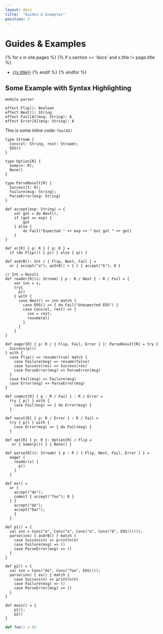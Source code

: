 ```yaml
---
layout: docs
title:  "Guides & Examples"
position: 3
---
```

<script>
document.onload = function() {
  hljs.registerLanguage("effekt", highlightEffekt);
}
</script>


# Guides & Examples

{% for x in site.pages %}
  {% if x.section == 'docs' and x.title != page.title %}
- [{{x.title}}]({{site.baseurl}}{{x.url}})
  {% endif %}
{% endfor %}


## Some Example with Syntax Highlighting

```effekt
module parser
```

```effekt
effect Flip(): Boolean
effect Next(): String
effect Fail[A](msg: String): A
effect Error[A](msg: String): A
```
This is some inline code: `foo(42)`
```effekt
type Stream {
  Cons(el: String, rest: Stream);
  EOS()
}

type Option[R] {
  Some(n: R);
  None()
}

type ParseResult[R] {
  Success(t: R);
  Failure(msg: String);
  ParseError(msg: String)
}
```
```effekt
def accept(exp: String) = {
    val got = do Next();
    if (got == exp) {
        got
    } else {
        do Fail("Expected " ++ exp ++ " but got " ++ got)
    }
}

def or[R] { p: R } { q: R } =
  if (do Flip()) { p() } else { q() }

def asOrB(): Int / { Flip, Next, Fail } =
  or { accept("a"); asOrB() + 1 } { accept("b"); 0 }

// Int = Result
def reader[R](s: Stream) { p : R / Next } : R / Fail = {
    var inn = s;
    try{
      p()
    } with {
      case Next() => inn match {
        case EOS() => { do Fail("Unexpected EOS") }
        case Cons(el, rest) => {
          inn = rest;
          resume(el)
        }
      }
    }
}

def eager[R] { p: R / { Flip, Fail, Error } }: ParseResult[R] = try {
  Success(p())
} with {
  case Flip() => resume(true) match {
    case Failure(msg) => resume(false)
    case Success(res) => Success(res)
    case ParseError(msg) => ParseError(msg)
  }
  case Fail(msg) => Failure(msg)
  case Error(msg) => ParseError(msg)
}

def commit[R] { p : R / Fail } : R / Error =
  try { p() } with {
    case Fail(msg) => { do Error(msg) }
  }

def nocut[R] { p: R / Error } : R / Fail =
  try { p() } with {
    case Error(msg) => { do Fail(msg) }
  }

def opt[R] { p: R }: Option[R] / Flip =
   or { Some(p()) } { None() }

def parse[R](s: Stream) { p : R / { Flip, Next, Fail, Error } } =
  eager {
    reader(s) {
      p()
    }
  }

def ex() =
  or {
    accept("do");
    commit { accept("foo"); 0 }
  } {
    accept("do");
    accept("bar");
    1
  }

def p1() = {
  val inn = Cons("a", Cons("a", Cons("a", Cons("b", EOS()))));
  parse(inn) { asOrB() } match {
    case Success(n) => println(n)
    case Failure(msg) => ()
    case ParseError(msg) => ()
  }
}

def p2() = {
  val inn = Cons("do", Cons("foo", EOS()));
  parse(inn) { ex() } match {
    case Success(n) => println(n)
    case Failure(msg) => ()
    case ParseError(msg) => ()
  }
}

def main() = {
    p1();
    p2()
}

```

```scala
def foo() = 42
```
